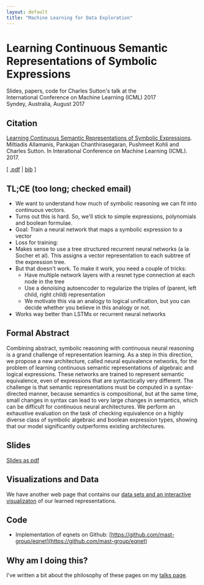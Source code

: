```yaml
---
layout: default
title: "Machine Learning for Data Exploration"
---
```


Learning Continuous Semantic Representations of Symbolic Expressions 
=====

Slides, papers, code for Charles Sutton's talk at the<br/>
International Conference on Machine Learning (ICML) 2017<br/>
Syndey, Australia, August 2017

## Citation

[Learning Continuous Semantic Representations of Symbolic Expressions](http://arxiv.org/abs/1611.01423). Miltiadis Allamanis, Pankajan Chanthirasegaran, Pushmeet Kohli and Charles Sutton. In Interational Conference on Machine Learning (ICML). 2017.
<p>
   [ <a href="http://arxiv.org/abs/1611.01423">.pdf</a>
     | <a href="javascript:toggle('biballamanis17symbolic', 'bib_link_allamanis17symbolic', 'bib')"  id="bib_link_allamanis17symbolic">bib</a>
 ] 
</p>
<div style="display:none;" id="biballamanis17symbolic"><pre class="bibtex">@inproceedings{allamanis17symbolic,
  author = {Allamanis, Miltiadis and Chanthirasegaran, Pankajan and Kohli, Pushmeet and Sutton, Charles},
  booktitle = {Interational Conference on Machine Learning (ICML)},
  journal = {CoRR},
  title = {Learning Continuous Semantic Representations of Symbolic Expressions},
  year = {2017}
}
</pre></div>


## TL;CE (too long; checked email)

* We want to understand how much of symbolic reasoning we can fit into continuous vectors.
* Turns out this is hard. So, we'll stick to simple expressions, polynomials and boolean formulae.
* Goal: Train a neural network that maps a symbolic expression to a vector
* Loss for training: 
* Makes sense to use a tree structured recurrent neural networks (a la Socher et al). This assigns a vector representation to each subtree of the expression tree. 
* But that doesn't work. To make it work, you need a couple of tricks:
    * Have multiple network layers with a resnet type connection at each node in the tree
	* Use a denoising autoencoder to regularize the triples of (parent, left child, right child) representation
	* We motivate this via an analogy to logical unification, but you can decide whether you believe in this analogy or not.
* Works way better than LSTMs or recurrent neural networks

## Formal Abstract

Combining abstract, symbolic reasoning with continuous neural
reasoning is a grand challenge of representation learning. As a step
in this direction, we propose a new architecture, called neural
equivalence networks, for the problem of learning continuous semantic
representations of algebraic and logical expressions. These networks
are trained to represent semantic equivalence, even of expressions
that are syntactically very different. The challenge is that semantic
representations must be computed in a syntax-directed manner, because
semantics is compositional, but at the same time, small changes in
syntax can lead to very large changes in semantics, which can be
difficult for continuous neural architectures. We perform an
exhaustive evaluation on the task of checking equivalence on a highly
diverse class of symbolic algebraic and boolean expression types,
showing that our model significantly outperforms existing
architectures.


## Slides

[Slides as pdf](eqnet-icml-2017.pdf)

## Visualizations and Data

We have another web page that contains our 
[data sets and an interactive visualizaton](http://groups.inf.ed.ac.uk/cup/semvec/)
of our learned representations.

## Code

 * Implementation of eqnets on Github: [https://github.com/mast-group/eqnet](https://github.com/mast-group/eqnet)
 
## Why am I doing this?

I've written a bit about the philosophy of these pages on my [talks page](../).
